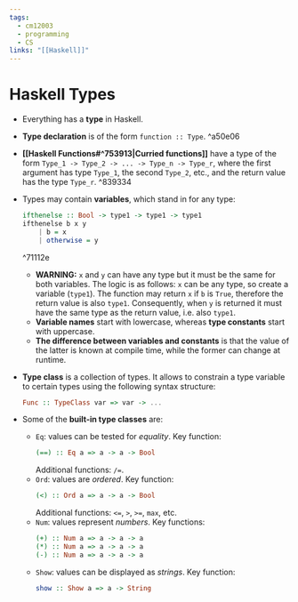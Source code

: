 ```yaml
---
tags:
  - cm12003
  - programming
  - CS
links: "[[Haskell]]"
---
```

# Haskell Types
- Everything has a **type** in Haskell.

- **Type declaration** is of the form `function :: Type`.
 ^a50e06
- **[[Haskell Functions#^753913|Curried functions]]** have a type of the form `Type_1 -> Type_2 -> ... -> Type_n -> Type_r`, where the first argument has type `Type_1`, the second `Type_2`, etc., and the return value has the type `Type_r`.
 ^839334
- Types may contain **variables**, which stand in for any type:
    ```haskell
    ifthenelse :: Bool -> type1 -> type1 -> type1
    ifthenelse b x y
        | b = x
        | otherwise = y
    ```
    ^71112e
    - **WARNING:** `x` and `y` can have any type but it must be the same for both variables. The logic is as follows: `x` can be any type, so create a variable (`type1`). The function may return `x` if `b` is `True`, therefore the return value is also `type1`. Consequently, when `y` is returned it must have the same type as the return value, i.e. also `type1`.
    - **Variable names** start with lowercase, whereas **type constants** start with uppercase. 
    - **The difference between variables and constants** is that the value of the latter is known at compile time, while the former can change at runtime. 

- **Type class** is a collection of types. It allows to constrain a type variable to certain types using the following syntax structure:
    ```haskell
    Func :: TypeClass var => var -> ...
    ```

- Some of the **built-in type classes** are:
    - `Eq`: values can be tested for *equality*. Key function:
        ```haskell
        (==) :: Eq a => a -> a -> Bool
        ```
        Additional functions: `/=`.
    - `Ord`: values are *ordered*. Key function:
        ```haskell
        (<) :: Ord a => a -> a -> Bool
        ```
        Additional functions: `<=`, `>`, `>=`, `max`, etc.
    - `Num`: values represent *numbers*. Key functions:
        ```haskell
        (+) :: Num a => a -> a -> a
        (*) :: Num a => a -> a -> a
        (-) :: Num a => a -> a -> a
        ```
    - `Show`: values can be displayed as *strings*. Key function:
        ```haskell
        show :: Show a => a -> String
        ```
